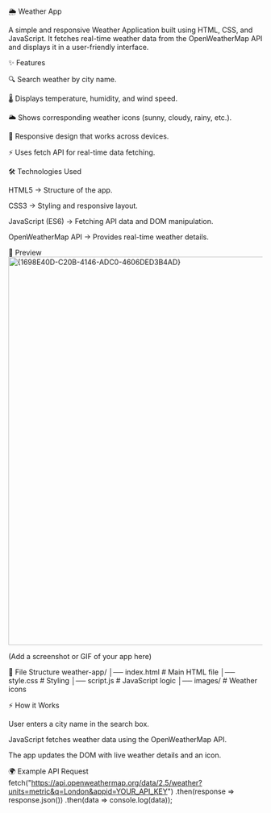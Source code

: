 🌦 Weather App

A simple and responsive Weather Application built using HTML, CSS, and JavaScript.
It fetches real-time weather data from the OpenWeatherMap API and displays it in a user-friendly interface.

✨ Features

🔍 Search weather by city name.

🌡 Displays temperature, humidity, and wind speed.

🌥 Shows corresponding weather icons (sunny, cloudy, rainy, etc.).

📱 Responsive design that works across devices.

⚡ Uses fetch API for real-time data fetching.

🛠️ Technologies Used

HTML5 → Structure of the app.

CSS3 → Styling and responsive layout.

JavaScript (ES6) → Fetching API data and DOM manipulation.

OpenWeatherMap API → Provides real-time weather details.

📸 Preview
<img width="922" height="771" alt="{1698E40D-C20B-4146-ADC0-4606DED3B4AD}" src="https://github.com/user-attachments/assets/06c71265-1803-4648-ba87-a53b42c8e847" />


(Add a screenshot or GIF of your app here)

📂 File Structure
weather-app/
│── index.html      # Main HTML file
│── style.css       # Styling
│── script.js       # JavaScript logic
│── images/         # Weather icons

⚡ How it Works

User enters a city name in the search box.

JavaScript fetches weather data using the OpenWeatherMap API.

The app updates the DOM with live weather details and an icon.

🌍 Example API Request
fetch("https://api.openweathermap.org/data/2.5/weather?units=metric&q=London&appid=YOUR_API_KEY")
   .then(response => response.json())
   .then(data => console.log(data));

